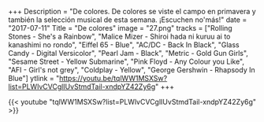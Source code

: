 +++
Description = "De colores. De colores se viste el campo en primavera y también la selección musical de esta semana. ¡Escuchen no'más!"
date = "2017-07-11"
Title = "De colores"
image = "27.png"
tracks =  ["Rolling Stones - She's a Rainbow", "Malice Mizer - Shiroi hada ni kuruu ai to kanashimi no rondo", "Eiffel 65 - Blue", "AC/DC - Back In Black", "Glass Candy - Digital Versicolor", "Pearl Jam - Black", "Metric - Gold Gun Girls", "Sesame Street - Yellow Submarine", "Pink Floyd - Any Colour you Like", "AFI - Girl's not grey", "Coldplay - Yellow", "George Gershwin - Rhapsody In Blue"]
ytlink  = "https://youtu.be/tqlWW1MSXSw?list=PLWlvCVCglIUvStmdTail-xndpYZ42Zy6g"
+++

{{< youtube "tqlWW1MSXSw?list=PLWlvCVCglIUvStmdTail-xndpYZ42Zy6g" >}}